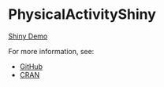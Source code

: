 # PhysicalActivityShiny

[Shiny Demo](https://statcomp2.app.vumc.org/beckca/agd/)

For more information, see:

* [GitHub](https://github.com/couthcommander/PhysicalActivity)
* [CRAN](https://cran.r-project.org/package=PhysicalActivity)
